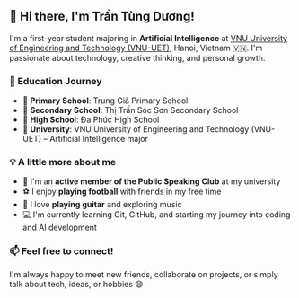 ## 👋 Hi there, I'm Trần Tùng Dương!

I'm a first-year student majoring in **Artificial Intelligence** at [VNU University of Engineering and Technology (VNU-UET)](https://uet.vnu.edu.vn/), Hanoi, Vietnam 🇻🇳. I'm passionate about technology, creative thinking, and personal growth.

### 📘 Education Journey
- 🏫 **Primary School**: Trung Giã Primary School  
- 🏫 **Secondary School**: Thị Trấn Sóc Sơn Secondary School  
- 🏫 **High School**: Đa Phúc High School  
- 🏫 **University**: VNU University of Engineering and Technology (VNU-UET) – Artificial Intelligence major

### 💡 A little more about me
- 🎤 I'm an **active member of the Public Speaking Club** at my university
- ⚽ I enjoy **playing football** with friends in my free time
- 🎸 I love **playing guitar** and exploring music
- 💻 I'm currently learning Git, GitHub, and starting my journey into coding and AI development

### 📫 Feel free to connect!
I'm always happy to meet new friends, collaborate on projects, or simply talk about tech, ideas, or hobbies 😄
